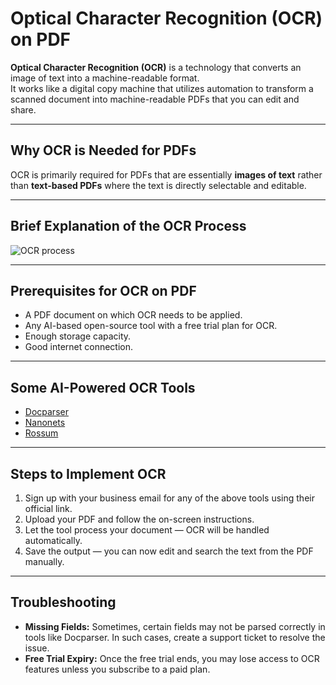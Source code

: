 # Optical Character Recognition (OCR) on PDF

**Optical Character Recognition (OCR)** is a technology that converts an image of text into a machine-readable format.  
It works like a digital copy machine that utilizes automation to transform a scanned document into machine-readable PDFs that you can edit and share.

---

## Why OCR is Needed for PDFs

OCR is primarily required for PDFs that are essentially **images of text** rather than **text-based PDFs** where the text is directly selectable and editable.

---

## Brief Explanation of the OCR Process

![OCR process](https://images.app.goo.gl/4tvG2NVTr9YzfmBd8)

---

## Prerequisites for OCR on PDF

- A PDF document on which OCR needs to be applied.
- Any AI-based open-source tool with a free trial plan for OCR.
- Enough storage capacity.
- Good internet connection.

---

## Some AI-Powered OCR Tools

- [Docparser](https://docparser.com/)
- [Nanonets](https://nanonets.com/)
- [Rossum](https://rossum.app/)

---

## Steps to Implement OCR

1. Sign up with your business email for any of the above tools using their official link.
2. Upload your PDF and follow the on-screen instructions.
3. Let the tool process your document — OCR will be handled automatically.
4. Save the output — you can now edit and search the text from the PDF manually.

---

## Troubleshooting

- **Missing Fields:** Sometimes, certain fields may not be parsed correctly in tools like Docparser. In such cases, create a support ticket to resolve the issue.
- **Free Trial Expiry:** Once the free trial ends, you may lose access to OCR features unless you subscribe to a paid plan.
